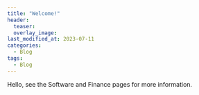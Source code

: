 ```yaml
---
title: "Welcome!"
header:
  teaser:
  overlay_image:
last_modified_at: 2023-07-11
categories:
  - Blog
tags:
  - Blog
---
```


Hello, see the Software and Finance pages for more information.
